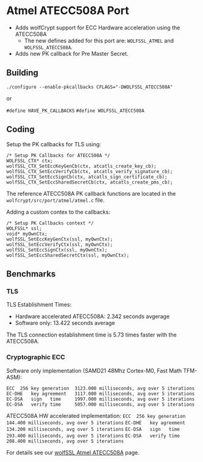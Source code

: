 # Atmel ATECC508A Port

* Adds wolfCrypt support for ECC Hardware acceleration using the ATECC508A 
	* The new defines added for this port are: `WOLFSSL_ATMEL` and `WOLFSSL_ATECC508A`.
* Adds new PK callback for Pre Master Secret.


## Building

`./configure --enable-pkcallbacks CFLAGS="-DWOLFSSL_ATECC508A"`

or 

`#define HAVE_PK_CALLBACKS`
`#define WOLFSSL_ATECC508A`


## Coding

Setup the PK callbacks for TLS using:

```
/* Setup PK Callbacks for ATECC508A */
WOLFSSL_CTX* ctx;
wolfSSL_CTX_SetEccKeyGenCb(ctx, atcatls_create_key_cb);
wolfSSL_CTX_SetEccVerifyCb(ctx, atcatls_verify_signature_cb);
wolfSSL_CTX_SetEccSignCb(ctx, atcatls_sign_certificate_cb);
wolfSSL_CTX_SetEccSharedSecretCb(ctx, atcatls_create_pms_cb);
```

The reference ATECC508A PK callback functions are located in the `wolfcrypt/src/port/atmel/atmel.c` file.


Adding a custom contex to the callbacks:

```
/* Setup PK Callbacks context */
WOLFSSL* ssl;
void* myOwnCtx;
wolfSSL_SetEccKeyGenCtx(ssl, myOwnCtx);
wolfSSL_SetEccVerifyCtx(ssl, myOwnCtx);
wolfSSL_SetEccSignCtx(ssl, myOwnCtx);
wolfSSL_SetEccSharedSecretCtx(ssl, myOwnCtx);
```

## Benchmarks

### TLS

TLS Establishment Times:

* Hardware accelerated ATECC508A: 2.342 seconds avgerage
* Software only: 13.422 seconds average

The TLS connection establishment time is 5.73 times faster with the ATECC508A.

### Cryptographic ECC

Software only implementation (SAMD21 48Mhz Cortex-M0, Fast Math TFM-ASM):

`ECC  256 key generation  3123.000 milliseconds, avg over 5 iterations`
`EC-DHE   key agreement   3117.000 milliseconds, avg over 5 iterations`
`EC-DSA   sign   time     1997.000 milliseconds, avg over 5 iterations`
`EC-DSA   verify time     5057.000 milliseconds, avg over 5 iterations`

ATECC508A HW accelerated implementation:
`ECC  256 key generation  144.400 milliseconds, avg over 5 iterations`
`EC-DHE   key agreement   134.200 milliseconds, avg over 5 iterations`
`EC-DSA   sign   time     293.400 milliseconds, avg over 5 iterations`
`EC-DSA   verify time     208.400 milliseconds, avg over 5 iterations`


For details see our [wolfSSL Atmel ATECC508A](wolfhttps://wolfssl.com/wolfSSL/wolfssl-atmel.html) page.
